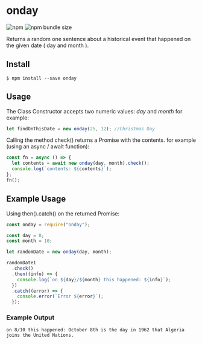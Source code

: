 # onday

![npm](https://img.shields.io/npm/v/onday)
![npm bundle size](https://img.shields.io/bundlephobia/min/onday)

Returns a random one sentence about a historical event that happened on the given date ( day and month ).

## Install

```shell
$ npm install --save onday
```

## Usage

The Class Constructor accepts two numeric values: _day_ and _month_
for example:

```js
let findOnThisDate = new onday(25, 12); //Christmas Day
```

Calling the method check() returns a Promise with the contents.
for example (using an async / await function):

```js
const fn = async () => {
  let contents = await new onday(day, month).check();
  console.log(`contents: ${contents}`);
};
fn();
```

## Example Usage

Using then().catch() on the returned Promise:

```js
const onday = require("onday");

const day = 8;
const month = 10;

let randomDate = new onday(day, month);

randomDate1
  .check()
  .then((info) => {
    console.log(`on ${day}/${month} this happened: ${info}`);
  })
  .catch((error) => {
    console.error(`Error ${error}`);
  });
```

### Example Output

```shell
on 8/10 this happened: October 8th is the day in 1962 that Algeria joins the United Nations.
```
